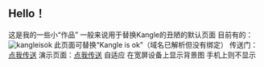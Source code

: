 Hello！
------
这是我的一些小“作品” 一般来说用于替换Kangle的丑陋的默认页面
目前有的：![kangleisok][1]
此页面可替换“Kangle is ok”（域名已解析但没有绑定）
传送门：[点我传送][2]
演示页面：[点我传送][3]
自适应 在宽屏设备上显示背景图 手机上则不显示

  [1]: https://i.loli.net/2018/10/04/5bb5ae5a81395.png
  [2]: https://github.com/qeqeq1/kangle
  [3]: https://qeqeq1.github.io/kangle/4
